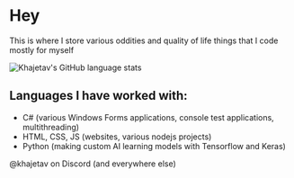 # Hey
This is where I store various oddities and quality of life things that I code mostly for myself

![Khajetav's GitHub language stats](https://github-readme-stats.vercel.app/api/top-langs/?username=Khajetav&layout=compact)

## Languages I have worked with:
- C# (various Windows Forms applications, console test applications, multithreading)
- HTML, CSS, JS (websites, various nodejs projects)
- Python (making custom AI learning models with Tensorflow and Keras)

@khajetav on Discord (and everywhere else)
<!--
**Khajetav/Khajetav** is a ✨ _special_ ✨ repository because its `README.md` (this file) appears on your GitHub profile.

Here are some ideas to get you started:

- 🔭 I’m currently working on ...
- 🌱 I’m currently learning ...
- 👯 I’m looking to collaborate on ...
- 🤔 I’m looking for help with ...
- 💬 Ask me about ...
- 📫 How to reach me: ...
- 😄 Pronouns: ...
- ⚡ Fun fact: ...
-->

